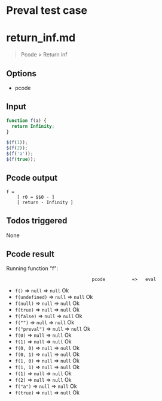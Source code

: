 # Preval test case

# return_inf.md

> Pcode > Return inf

## Options

- pcode

## Input

`````js filename=intro
function f(a) {
  return Infinity;
}

$(f(1));
$(f(2));
$(f('a'));
$(f(true));
`````


## Pcode output


`````fileintro
f =
    [ r0 = $$0 - ]
    [ return - Infinity ]
`````




## Todos triggered


None


## Pcode result


Running function "f":

                                    pcode          =>   eval
 - `f()`                       => `null`           => `null`            Ok
 - `f(undefined)`              => `null`           => `null`            Ok
 - `f(null)`                   => `null`           => `null`            Ok
 - `f(true)`                   => `null`           => `null`            Ok
 - `f(false)`                  => `null`           => `null`            Ok
 - `f("")`                     => `null`           => `null`            Ok
 - `f("preval")`               => `null`           => `null`            Ok
 - `f(0)`                      => `null`           => `null`            Ok
 - `f(1)`                      => `null`           => `null`            Ok
 - `f(0, 0)`                   => `null`           => `null`            Ok
 - `f(0, 1)`                   => `null`           => `null`            Ok
 - `f(1, 0)`                   => `null`           => `null`            Ok
 - `f(1, 1)`                   => `null`           => `null`            Ok
 - `f(1)`                      => `null`           => `null`            Ok
 - `f(2)`                      => `null`           => `null`            Ok
 - `f("a")`                    => `null`           => `null`            Ok
 - `f(true)`                   => `null`           => `null`            Ok